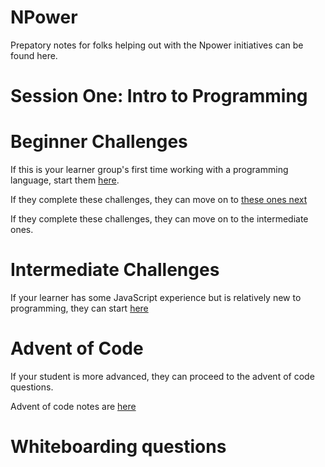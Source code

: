 # NPower

Prepatory notes for folks helping out with the Npower initiatives can be found here.

# Session One: Intro to Programming

# Beginner Challenges
If this is your learner group's first time working with a programming language, start them [here](https://repl.it/@swbloom/Beginner-JS-Part-One).

If they complete these challenges, they can move on to [these ones next](https://repl.it/@swbloom/Beginner-JS-Part-Two)

If they complete these challenges, they can move on to the intermediate ones.

# Intermediate Challenges
If your learner has some JavaScript experience but is relatively new to programming, they can start [here](https://repl.it/@swbloom/Intermediate-JS-Part-One)


# Advent of Code
If your student is more advanced, they can proceed to the advent of code questions.

Advent of code notes are [here](advent.md)






# Whiteboarding questions

